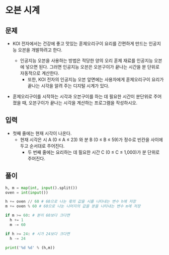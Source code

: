 # 오븐 시계

## 문제
- KOI 전자에서는 건강에 좋고 맛있는 훈제오리구이 요리를 간편하게 만드는 인공지능 오븐을 개발하려고 한다. 
  - 인공지능 오븐을 사용하는 방법은 적당한 양의 오리 훈제 재료를 인공지능 오븐에 넣으면 된다. 그러면 인공지능 오븐은 오븐구이가 끝나는 시간을 분 단위로 자동적으로 계산한다. 
     - 또한, KOI 전자의 인공지능 오븐 앞면에는 사용자에게 훈제오리구이 요리가 끝나는 시각을 알려 주는 디지털 시계가 있다. 

- 훈제오리구이를 시작하는 시각과 오븐구이를 하는 데 필요한 시간이 분단위로 주어졌을 때, 오븐구이가 끝나는 시각을 계산하는 프로그램을 작성하시오.

## 입력

- 첫째 줄에는 현재 시각이 나온다. 
  - 현재 시각은 시 A (0 ≤ A ≤ 23) 와 분 B (0 ≤ B ≤ 59)가 정수로 빈칸을 사이에 두고 순서대로 주어진다. 
    - 두 번째 줄에는 요리하는 데 필요한 시간 C (0 ≤ C ≤ 1,000)가 분 단위로 주어진다. 

## 풀이

``` Python
h, m = map(int, input().split())
oven = int(input())

h += oven // 60 # 60으로 나눈 몫의 값을 시를 나타내는 변수 h에 저장
m += oven % 60 # 60으로 나눈 나머지의 값을 분을 나타내는 변수 m에 저장

if m >= 60: # 분이 60보다 크다면
  h += 1
  m -= 60

if h >= 24: # 시가 24보다 크다면
  h -= 24

print('%d %d' % (h,m))

